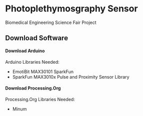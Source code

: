# Photoplethymosgraphy Sensor
Biomedical Engineering Science Fair Project

## Download Software
#### Download Arduino 
Arduino Libraries Needed:
- EmotiBit MAX30101 SparkFun
- SparkFun MAX3010x Pulse and Proximity Sensor Library

#### Download Processing.Org
Processing.Org Libraries Needed:
- Minum
  
